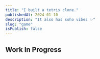 ```yaml
---
title: "I built a tetris clone."
publishedAt: 2024-01-10
description: "It also has soho vibes ✨"
slug: "game"
isPublish: false
---
```


## Work In Progress
